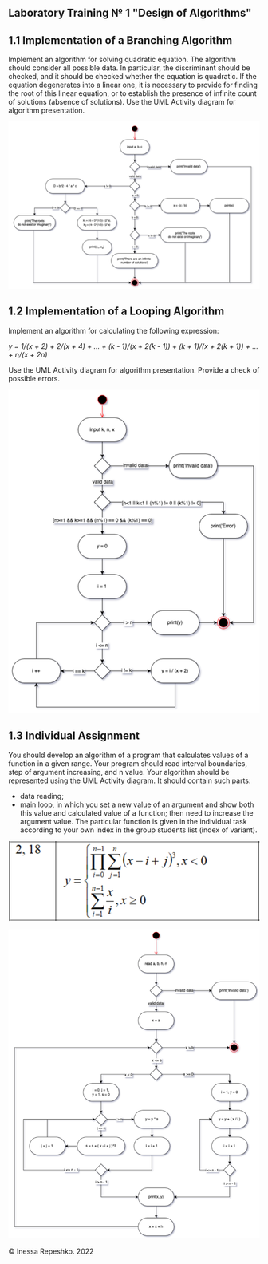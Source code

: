 ## Laboratory Training № 1 "Design of Algorithms"

## 1.1 Implementation of a Branching Algorithm
Implement an algorithm for solving quadratic equation. The algorithm should consider all possible data. In particular, the discriminant should be checked, and it should be checked whether the equation is quadratic. If the equation degenerates into a linear one, it is necessary to provide for finding the root of this linear equation, or to establish the presence of infinite count of solutions (absence of solutions). Use the UML Activity diagram for algorithm presentation.


![task1_1](https://github.com/InessaRepeshko/programming-basics/blob/main/part1/lab1/screens/task1_1.png)


## 1.2 Implementation of a Looping Algorithm

Implement an algorithm for calculating the following expression:

*y = 1/(x + 2) + 2/(x + 4) + ... + (k - 1)/(x + 2(k - 1)) + (k + 1)/(x + 2(k + 1)) + ... + n/(x + 2n)*

Use the UML Activity diagram for algorithm presentation. Provide a check of possible errors.


![task1_2](https://github.com/InessaRepeshko/programming-basics/blob/main/part1/lab1/screens/task1_2.png)


## 1.3 Individual Assignment

You should develop an algorithm of a program that calculates values of a function in a given range. Your program should read interval boundaries, step of argument increasing, and n value.
Your algorithm should be represented using the UML Activity diagram. It should contain such parts:
* data reading;
* main loop, in which you set a new value of an argument and show both this value and calculated value of a function; then need to increase the argument value.
The particular function is given in the individual task according to your own index in the group students list (index of variant).

![Function_var18](https://github.com/InessaRepeshko/programming-basics/blob/main/part1/lab1/screens/Function_var18.png)


![task1_3](https://github.com/InessaRepeshko/programming-basics/blob/main/part1/lab1/screens/task1_3.png)

© Inessa Repeshko. 2022
